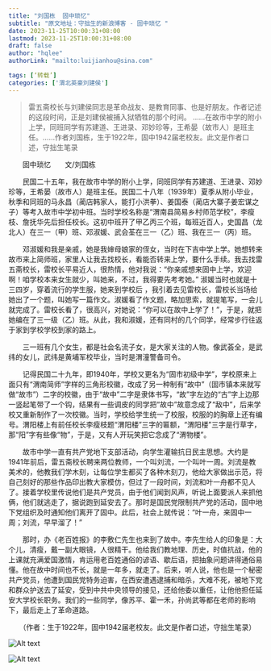 ```yaml
---
title: "刘国栋  固中琐忆"
subtitle: "原文地址：守拙生的新浪博客 - 固中琐忆 "
date: 2023-11-25T10:00:31+08:00
lastmod: 2023-11-25T10:00:31+08:00
draft: false
author: "hqlee"
authorLink: "mailto:luijianhou@sina.com"

tags: [‘转载’]
categories: ['渭北英豪刘建侯']
---
```


>雷五斋校长与刘建侯同志是革命战友、是教育同事、也是好朋友。作者记述的这段时间，正是刘建侯被捕入狱牺牲的那个时间。
>……在故市中学的附小上学，同班同学有苏建道、王进录、邓妙珍等，王希晏（故市人）是班主任。……作者刘国栋，生于1922年，固中1942届老校友。此文是作者口述，守拙生笔录


　　固中琐忆　　文/刘国栋
             
　　民国二十五年，我在故市中学的附小上学，同班同学有苏建道、王进录、邓妙珍等，王希晏（故市人）是班主任。民国二十八年（1939年）夏季从附小毕业，秋季和同班的马永昌（蔺店韩家人，能打小洪拳）、姜国泰（蔺店大寨子姜宏谋之子）等考入故市中学初中班。当时学校名称是“渭南县简易乡村师范学校”，李瘦枝、詹抚华先后担任校长。这初中班开了甲乙丙三个班，每班近百人，史国昌（龙北人）在三一（甲）班、邓淑媛、武会荃在三一（乙）班、我在三一（丙）班。


　　邓淑媛和我是亲戚，她是我婶母娘家的侄女，当时在下吉中学上学。她想转来故市来上简师班，家里人让我去找校长，看能否转来上学，要什么手续。我去找雷五斋校长，雷校长平易近人，很热情，他对我说：“你亲戚想来固中上学，欢迎啊！咱学校本来女生就少，叫她来，不过，我得要先考考她。” 淑媛当时也就是十三四岁，穿着流行的学生服，她来到学校后 ，我引着去见雷校长，雷校长当场给她出了一个题，叫她写一篇作文。淑媛看了作文题，略加思索，就提笔写，一会儿就完成了。雷校长看了，很高兴，对她说：“你可以在故中上学了！”，于是，就把她编在了三一级（乙）班。从此，我和淑媛，还有同村的几个同学，经常步行往返于家到学校学校到家的路上。


　　三一班有几个女生，都是社会名流子女，是大家关注的人物。像武荟全，是武纬的女儿，武纬是黄埔军校毕业，当时是渭潼警备司令。


　　记得民国二十九年，即1940年，学校又更名为“固市初级中学”，学校原来上面只有“渭南简师”字样的三角形校徽，改成了另一种制有“故中”（固市镇本来就写做“故市”）二字的校徽，由于“故中”二字是隶体书写，“故”字左边的“古”字上边那一竖起笔带了一个钩，结果有一些调皮的同学把“故中”故意念成了“敌中”，后来学校又重新制作了一次校徽。当时，学校给学生统一了校服，校服的的胸章上还有编号。渭阳楼上有前任校长李瘦枝题“渭阳楼”三字的匾额，“渭阳楼”三字是行草字，那“阳”字有些像“物”，于是，又有人开玩笑把它念成了“渭物楼”。


　　故市中学一直有共产党地下支部活动，向学生灌输抗日民主思想。大约是1941年前后，雷五斋校长聘来两位教师，一个叫刘流，一个叫叶一周。刘流是教美术的，他教我们学木刻，让每位学生都买了各种木刻刀，他给大家做出示范，将自己刻好的那些作品印出教大家模仿，但过了一段时间，刘流和叶一舟都不见人了。接着学校里传说他们是共产党员，由于他们闻到风声，听说上面要派人来抓他俩，他们就逃走了，据说跑到延安去了。那时是国民党限制共产党的活动，固中地下党组织及时通知他们离开了固中。此后，社会上就传说：“叶一舟，来固中一周；刘流，早早溜了！”


　　那时，办《老百姓报》的李敷仁先生也来到了故中。李先生给人的印象是：大个儿，清瘦，戴一副大眼镜，人很精干。他给我们教地理、历史，时值抗战，他的上课就充满爱国激情，肯运用老百姓通俗的谚语、歇后语，把抽象问题讲得通俗易懂。他在故中时间也不长，就是一年多，就走了。后来，听人说，他也是一个秘密共产党员，他遭到国民党特务迫害，在西安遭遇逮捕和暗杀，大难不死，被地下党和群众护送去了延安，受到中共中央领导的接见，还给他委以重任，让他他担任延安大学校长职务。我们的一些同学，像苏平、霍一禾，孙尚武等都在老师的影响下，最后走上了革命道路。


　　（作者：生于1922年，固中1942届老校友。此文是作者口述，守拙生笔录）

![Alt text](/images/ljh/ljh034-1.png)

![Alt text](/images/ljh/ljh034-2.png)